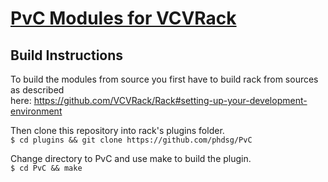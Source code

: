 # [PvC Modules for VCVRack](https://phdsg.github.io/PvC/)

## Build Instructions

  To build the modules from source you first have to build rack from sources as described  
  here: https://github.com/VCVRack/Rack#setting-up-your-development-environment  
  
  Then clone this repository into rack's plugins folder.  
    `$ cd plugins && git clone https://github.com/phdsg/PvC`  
    
  Change directory to PvC and use make to build the plugin.  
    `$ cd PvC && make` 

